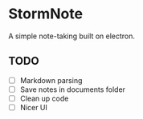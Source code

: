 # StormNote
A simple note-taking built on electron.


## TODO
- [ ] Markdown parsing
- [ ] Save notes in documents folder
- [ ] Clean up code
- [ ] Nicer UI